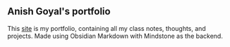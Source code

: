 ## Anish Goyal's portfolio
This [site](https://anishgoyal.netlify.app/site) is my portfolio, containing all my class notes, thoughts, and projects. Made using Obsidian Markdown with Mindstone as the backend.
